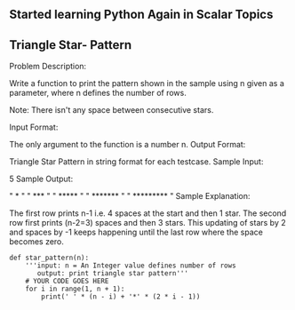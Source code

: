 ## Started learning Python Again in Scalar Topics 
## Triangle Star- Pattern
Problem Description:

Write a function to print the pattern shown in the sample using n given as a parameter, where n defines the number of rows.

Note: There isn't any space between consecutive stars.

Input Format:

The only argument to the function is a number n.
Output Format:

Triangle Star Pattern in string format for each testcase.
Sample Input:

5
Sample Output:

   " * "
  " *** "
 " ***** "
" ******* "
" ********* "
Sample Explanation:

The first row prints n-1 i.e. 4 spaces at the start and then 1 star. 
The second row first prints (n-2=3) spaces and then 3 stars. 
This updating of stars by 2 and spaces by -1 keeps happening until the last row where the space becomes zero.

```
def star_pattern(n):
    '''input: n = An Integer value defines number of rows
       output: print triangle star pattern'''
    # YOUR CODE GOES HERE
    for i in range(1, n + 1):
        print(' ' * (n - i) + '*' * (2 * i - 1))


```
